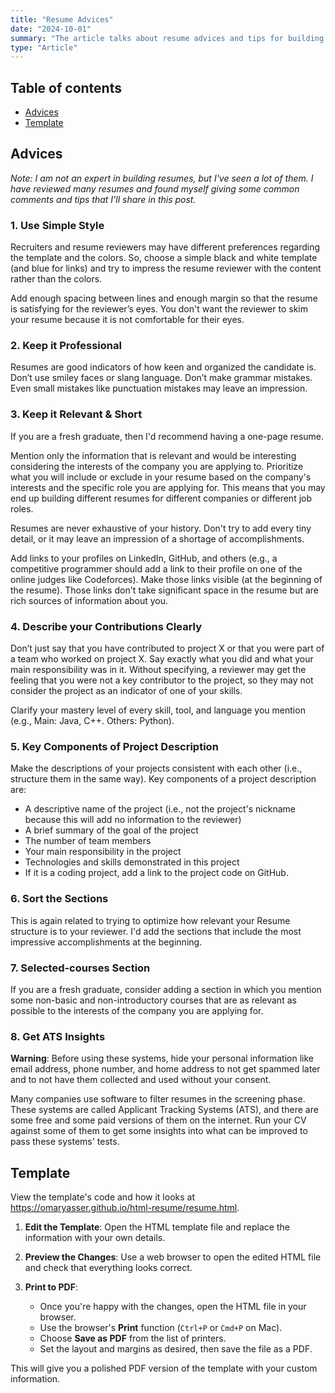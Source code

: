```yaml
---
title: "Resume Advices"
date: "2024-10-01"
summary: "The article talks about resume advices and tips for building an effective resume."
type: "Article"
---
```



## Table of contents

* [Advices](#advices)
* [Template](#template)

## Advices
*Note: I am not an expert in building resumes, but I've seen a lot of them. I have reviewed many resumes and found myself giving some common comments and tips that I'll share in this post.*

### 1. Use Simple Style

Recruiters and resume reviewers may have different preferences regarding the template and the colors. So, choose a simple black and white template (and blue for links) and try to impress the resume reviewer with the content rather than the colors.

Add enough spacing between lines and enough margin so that the resume is satisfying for the reviewer’s eyes. You don't want the reviewer to skim your resume because it is not comfortable for their eyes.

### 2. Keep it Professional
Resumes are good indicators of how keen and organized the candidate is. Don’t use smiley faces or slang language. Don’t make grammar mistakes. Even small mistakes like punctuation mistakes may leave an impression.

### 3. Keep it Relevant & Short
If you are a fresh graduate, then I'd recommend having a one-page resume.

Mention only the information that is relevant and would be interesting considering the interests of the company you are applying to. Prioritize what you will include or exclude in your resume based on the company's interests and the specific role you are applying for. This means that you may end up building different resumes for different companies or different job roles.

Resumes are never exhaustive of your history. Don't try to add every tiny detail, or it may leave an impression of a shortage of accomplishments.

Add links to your profiles on LinkedIn, GitHub, and others (e.g., a competitive programmer should add a link to their profile on one of the online judges like Codeforces). Make those links visible (at the beginning of the resume). Those links don't take significant space in the resume but are rich sources of information about you.

### 4. Describe your Contributions Clearly
Don’t just say that you have contributed to project X or that you were part of a team who worked on project X. Say exactly what you did and what your main responsibility was in it. Without specifying, a reviewer may get the feeling that you were not a key contributor to the project, so they may not consider the project as an indicator of one of your skills.

Clarify your mastery level of every skill, tool, and language you mention (e.g., Main: Java, C++. Others: Python).

### 5. Key Components of Project Description
Make the descriptions of your projects consistent with each other (i.e., structure them in the same way). Key components of a project description are:

* A descriptive name of the project (i.e., not the project's nickname because this will add no information to the reviewer)
* A brief summary of the goal of the project
* The number of team members
* Your main responsibility in the project
* Technologies and skills demonstrated in this project
* If it is a coding project, add a link to the project code on GitHub.

### 6. Sort the Sections
This is again related to trying to optimize how relevant your Resume structure is to your reviewer. I'd add the sections that include the most impressive accomplishments at the beginning.

### 7. Selected-courses Section
If you are a fresh graduate, consider adding a section in which you mention some non-basic and non-introductory courses that are as relevant as possible to the interests of the company you are applying for.

### 8. Get ATS Insights
**Warning**: Before using these systems, hide your personal information like email address, phone number, and home address to not get spammed later and to not have them collected and used without your consent.

Many companies use software to filter resumes in the screening phase. These systems are called Applicant Tracking Systems (ATS), and there are some free and some paid versions of them on the internet. Run your CV against some of them to get some insights into what can be improved to pass these systems' tests.

## Template

View the template's code and how it looks at https://omaryasser.github.io/html-resume/resume.html.

1. **Edit the Template**: Open the HTML template file and replace the information with your own details.

2. **Preview the Changes**: Use a web browser to open the edited HTML file and check that everything looks correct.

3. **Print to PDF**:
   - Once you're happy with the changes, open the HTML file in your browser.
   - Use the browser's **Print** function (`Ctrl+P` or `Cmd+P` on Mac).
   - Choose **Save as PDF** from the list of printers.
   - Set the layout and margins as desired, then save the file as a PDF.

This will give you a polished PDF version of the template with your custom information.
